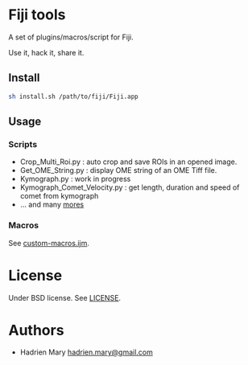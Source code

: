 # Fiji tools

A set of plugins/macros/script for Fiji.

Use it, hack it, share it.

## Install

```sh
sh install.sh /path/to/fiji/Fiji.app
```

## Usage

### Scripts

- Crop_Multi_Roi.py : auto crop and save ROIs in an opened image.
- Get_OME_String.py : display OME string of an OME Tiff file.
- Kymograph.py : work in progress
- Kymograph_Comet_Velocity.py : get length, duration and speed of comet from kymograph
- ... and many [mores](./plugins/Scripts/Plugins)

### Macros

See [custom-macros.ijm](/macros/AutoInstall/custom-macros.ijm).

# License

Under BSD license. See [LICENSE](LICENSE).

# Authors

- Hadrien Mary <hadrien.mary@gmail.com>
